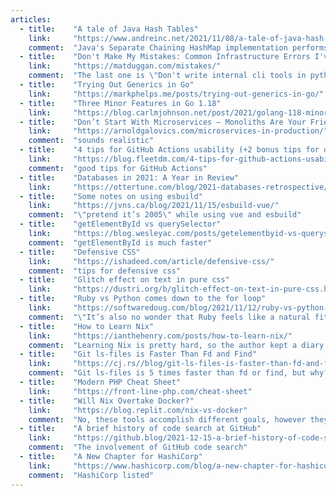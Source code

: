 ```yaml
---
articles:
  - title:    "A tale of Java Hash Tables"
    link:     "https://www.andreinc.net/2021/11/08/a-tale-of-java-hash-tables"
    comment:  "Java's Separate Chaining HashMap implementation performs good"
  - title:    "Don't Make My Mistakes: Common Infrastructure Errors I've Made"
    link:     "https://matduggan.com/mistakes/"
    comment:  "The last one is \"Don't write internal cli tools in python\""
  - title:    "Trying Out Generics in Go"
    link:     "https://markphelps.me/posts/trying-out-generics-in-go/"
  - title:    "Three Minor Features in Go 1.18"
    link:     "https://blog.carlmjohnson.net/post/2021/golang-118-minor-features/"
  - title:    "Don’t Start With Microservices – Monoliths Are Your Friend"
    link:     "https://arnoldgalovics.com/microservices-in-production/"
    comment:  "sounds realistic"
  - title:    "4 tips for GitHub Actions usability (+2 bonus tips for debugging)"
    link:     "https://blog.fleetdm.com/4-tips-for-github-actions-usability-2-debugging-4c0c920adfde"
    comment:  "good tips for GitHub Actions"
  - title:    "Databases in 2021: A Year in Review"
    link:     "https://ottertune.com/blog/2021-databases-retrospective/"
  - title:    "Some notes on using esbuild"
    link:     "https://jvns.ca/blog/2021/11/15/esbuild-vue/"
    comment:  "\"pretend it’s 2005\" while using vue and esbuild"
  - title:    "getElementById vs querySelector"
    link:     "https://blog.wesleyac.com/posts/getelementbyid-vs-queryselector"
    comment:  "getElementById is much faster"
  - title:    "Defensive CSS"
    link:     "https://ishadeed.com/article/defensive-css/"
    comment:  "tips for defensive css"
  - title:    "Glitch effect on text in pure css"
    link:     "https://dustri.org/b/glitch-effect-on-text-in-pure-css.html"
  - title:    "Ruby vs Python comes down to the for loop"
    link:     "https://softwaredoug.com/blog/2021/11/12/ruby-vs-python-for-loop.html"
    comment:  "\"It’s also no wonder that Ruby feels like a natural fit for developers building more fluent, perhaps safer, APIs and DSLs. Ruby wants programmers to model the domain, not the programming environment, and for many jobs this feels like the right approach.\""
  - title:    "How to Learn Nix"
    link:     "https://ianthehenry.com/posts/how-to-learn-nix/"
    comment:  "Learning Nix is pretty hard, so the author kept a diary of every command he tried"
  - title:    "Git ls-files is Faster Than Fd and Find"
    link:     "https://cj.rs//blog/git-ls-files-is-faster-than-fd-and-find/"
    comment:  "Git ls-files is 5 times faster than fd or find, but why?"
  - title:    "Modern PHP Cheat Sheet"
    link:     "https://front-line-php.com/cheat-sheet"
  - title:    "Will Nix Overtake Docker?"
    link:     "https://blog.replit.com/nix-vs-docker"
    comment:  "No, these tools accomplish different goals, however they can be used in combination to provide the best of both worlds: reproducible builds and containerized deployments."
  - title:    "A brief history of code search at GitHub"
    link:     "https://github.blog/2021-12-15-a-brief-history-of-code-search-at-github/"
    comment:  "The involvement of GitHub code search"
  - title:    "A New Chapter for HashiCorp"
    link:     "https://www.hashicorp.com/blog/a-new-chapter-for-hashicorp"
    comment:  "HashiCorp listed"
---
```


